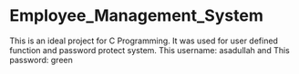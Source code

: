# Employee_Management_System
This is an ideal project for C Programming. It was used for user defined function and password protect system.
This username: asadullah and
This password: green 
